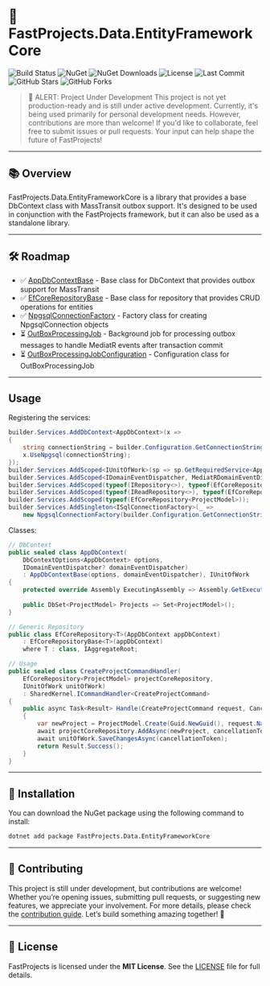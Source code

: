 # 🚀 **FastProjects.Data.EntityFrameworkCore**

![Build Status](https://github.com/Fast-Projects-NET/FastProjects.Data.EntityFrameworkCore/actions/workflows/test.yml/badge.svg)
![NuGet](https://img.shields.io/nuget/v/FastProjects.Data.EntityFrameworkCore.svg)
![NuGet Downloads](https://img.shields.io/nuget/dt/FastProjects.Data.EntityFrameworkCore.svg)
![License](https://img.shields.io/github/license/Fast-Projects-NET/FastProjects.Data.EntityFrameworkCore.svg)
![Last Commit](https://img.shields.io/github/last-commit/Fast-Projects-NET/FastProjects.Data.EntityFrameworkCore.svg)
![GitHub Stars](https://img.shields.io/github/stars/Fast-Projects-NET/FastProjects.Data.EntityFrameworkCore.svg)
![GitHub Forks](https://img.shields.io/github/forks/Fast-Projects-NET/FastProjects.Data.EntityFrameworkCore.svg)

> 🚨 ALERT: Project Under Development
> This project is not yet production-ready and is still under active development. Currently, it's being used primarily for personal development needs. However, contributions are more than welcome! If you'd like to collaborate, feel free to submit issues or pull requests. Your input can help shape the future of FastProjects!

---

## 📚 **Overview**

FastProjects.Data.EntityFrameworkCore is a library that provides a base DbContext class with MassTransit outbox support. It's designed to be used in conjunction with the FastProjects framework, but it can also be used as a standalone library.

---

## 🛠 **Roadmap**

- ✅ [AppDbContextBase](src/FastProjects.Data.EntityFrameworkCore/AppDbContextBase.cs) - Base class for DbContext that provides outbox support for MassTransit
- ✅ [EfCoreRepositoryBase](src/FastProjects.Data.EntityFrameworkCore/EfCoreRepositoryBase.cs) - Base class for repository that provides CRUD operations for entities
- ✅ [NpgsqlConnectionFactory](src/FastProjects.Data.EntityFrameworkCore/NpgsqlConnectionFactory.cs) - Factory class for creating NpgsqlConnection objects
- ⏳ [OutBoxProcessingJob]() - Background job for processing outbox messages to handle MediatR events after transaction commit
- ⏳ [OutBoxProcessingJobConfiguration]() - Configuration class for OutBoxProcessingJob

---

## Usage

Registering the services:
```csharp
builder.Services.AddDbContext<AppDbContext>(x =>
{
    string connectionString = builder.Configuration.GetConnectionString("DefaultConnection")!;
    x.UseNpgsql(connectionString);
});
builder.Services.AddScoped<IUnitOfWork>(sp => sp.GetRequiredService<AppDbContext>());
builder.Services.AddScoped<IDomainEventDispatcher, MediatRDomainEventDispatcher>();
builder.Services.AddScoped(typeof(IRepository<>), typeof(EfCoreRepository<>));
builder.Services.AddScoped(typeof(IReadRepository<>), typeof(EfCoreRepository<>));
builder.Services.AddScoped(typeof(EfCoreRepository<ProjectModel>));
builder.Services.AddSingleton<ISqlConnectionFactory>(_ =>
    new NpgsqlConnectionFactory(builder.Configuration.GetConnectionString("DefaultConnection")!));
```

Classes:
```csharp
// DbContext
public sealed class AppDbContext(
    DbContextOptions<AppDbContext> options,
    IDomainEventDispatcher? domainEventDispatcher)
    : AppDbContextBase(options, domainEventDispatcher), IUnitOfWork
{
    protected override Assembly ExecutingAssembly => Assembly.GetExecutingAssembly();
    
    public DbSet<ProjectModel> Projects => Set<ProjectModel>();
}

// Generic Repository
public class EfCoreRepository<T>(AppDbContext appDbContext)
    : EfCoreRepositoryBase<T>(appDbContext)
    where T : class, IAggregateRoot;

// Usage
public sealed class CreateProjectCommandHandler(
    EfCoreRepository<ProjectModel> projectCoreRepository,
    IUnitOfWork unitOfWork)
    : SharedKernel.ICommandHandler<CreateProjectCommand>
{
    public async Task<Result> Handle(CreateProjectCommand request, CancellationToken cancellationToken)
    {
        var newProject = ProjectModel.Create(Guid.NewGuid(), request.Name);
        await projectCoreRepository.AddAsync(newProject, cancellationToken);
        await unitOfWork.SaveChangesAsync(cancellationToken);
        return Result.Success();
    }
}
```

---

## 🚀 **Installation**

You can download the NuGet package using the following command to install:
```bash
dotnet add package FastProjects.Data.EntityFrameworkCore
```

---

## 🤝 **Contributing**

This project is still under development, but contributions are welcome! Whether you’re opening issues, submitting pull requests, or suggesting new features, we appreciate your involvement. For more details, please check the [contribution guide](CONTRIBUTING.md). Let’s build something amazing together! 🎉

---

## 📄 **License**

FastProjects is licensed under the **MIT License**. See the [LICENSE](LICENSE) file for full details.
